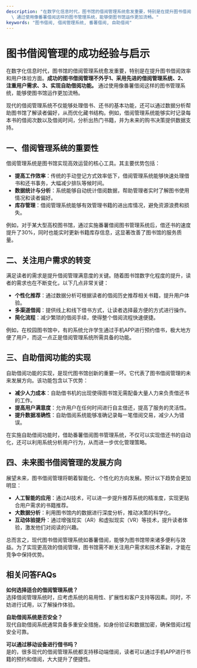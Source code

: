 ```yaml
---
description: "在数字化信息时代，图书馆的借阅管理系统愈发重要，特别是在提升图书借阅效率和用户体验方面。**成功的图书借阅管理不外乎1、采用先进的借阅管理系统、2、注重用户需求、3、实现自助借阅功能。**\
  \ 通过使用像番薯借阅这样的图书管理系统，能够使图书馆运作更加流畅。"
keywords: "图书借阅, 借阅管理系统, 番薯借阅, 自助借阅"
---
```

# 图书借阅管理的成功经验与启示

在数字化信息时代，图书馆的借阅管理系统愈发重要，特别是在提升图书借阅效率和用户体验方面。**成功的图书借阅管理不外乎1、采用先进的借阅管理系统、2、注重用户需求、3、实现自助借阅功能。** 通过使用像番薯借阅这样的图书管理系统，能够使图书馆运作更加流畅。

现代的借阅管理系统不仅能够处理借书、还书的基本功能，还可以通过数据分析帮助图书馆了解读者偏好，从而优化藏书结构。例如，借阅管理系统能够实时记录每本书的借阅次数以及借阅时间，分析出热门书籍，并为未来的购书决策提供数据支持。

## **一、借阅管理系统的重要性**

借阅管理系统是图书馆实现高效运营的核心工具。其主要优势包括：

- **提高工作效率**：传统的手动登记方式效率低下，借阅管理系统能够快速处理借书和还书事务，大幅减少排队等候时间。
- **数据统计与分析**：系统能够自动统计借阅数据，帮助管理者实时了解图书使用情况和读者偏好。
- **库存管理**：借阅管理系统能够有效管理书籍的进出库情况，避免资源浪费和损失。

例如，对于某大型高校图书馆，通过实施番薯借阅图书管理系统后，借还书的速度提升了30%，同时也能实时更新书籍库存信息，这显著改善了图书馆的服务质量。

## **二、关注用户需求的转变**

满足读者的需求是提升借阅管理满意度的关键。随着图书馆数字化程度的提升，读者的需求也在不断变化，以下几点非常关键：

- **个性化推荐**：通过数据分析可根据读者的借阅历史推荐相关书籍，提升用户体验。
- **多渠道借阅**：提供线上和线下借书方式，让读者选择最方便的方式进行操作。
- **简化流程**：减少繁琐的借阅手续，使得整个借阅流程快速便捷。

例如，在校园图书馆中，有的系统允许学生通过手机APP进行预约借书，极大地方便了用户，而这一点正是借阅管理系统所需具备的功能。

## **三、自助借阅功能的实现**

自助借阅功能的实现，是现代图书馆创新的重要一环。它代表了图书借阅管理的未来发展方向。该功能包含以下优势：

- **减少人力成本**：自助借书机的出现使得图书馆无需配备大量人力来负责借还书的工作。
- **提高用户满意度**：允许用户在任何时间进行自主借还，提高了服务的灵活性。
- **提升数据准确性**：自助借阅系统能够准确记录每一笔借阅交易，减少人为错误。

在实施自助借阅功能时，借助番薯借阅图书管理系统，不仅可以实现借还书的自动化，还可以利用系统分析用户行为，从而进一步优化管理策略。

## **四、未来图书借阅管理的发展方向**

展望未来，图书借阅管理将朝着智能化、个性化的方向发展。预计以下趋势会更加明显：

- **人工智能的应用**：通过AI技术，可以进一步提升推荐系统的精准度，实现更贴合用户需求的书籍推荐。
- **大数据分析**：利用图书馆内的数据进行深度分析，推动决策的科学化。
- **互动体验提升**：通过增强现实（AR）和虚拟现实（VR）等技术，提升读者体验，激发他们对阅读的兴趣。

总而言之，现代图书借阅管理系统如番薯借阅，能够为图书馆带来诸多便利与效益。为了实现更高效的借阅管理，图书馆需不断关注用户需求和技术革新，才能在竞争中保持优势。

## 相关问答FAQs

**如何选择适合的借阅管理系统？**  
选择借阅管理系统时，应考虑系统的易用性、扩展性和客户支持等因素。同时，不妨进行试用，以了解操作体验。

**自助借阅系统是否安全？**  
现代自助借阅系统通常具备多重安全措施，如身份验证和数据加密，确保借阅过程安全可靠。

**可以通过移动设备进行借书吗？**  
是的，很多现代的借阅管理系统都支持移动端借阅，读者可以通过手机APP进行书籍的预约和借阅，大大提升了便捷性。
